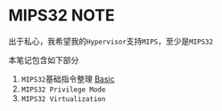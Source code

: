 # MIPS32 NOTE

出于私心，我希望我的`Hypervisor`支持`MIPS`，至少是`MIPS32`

本笔记包含如下部分

1. `MIPS32`基础指令整理 [Basic](./Basic.md)
2. `MIPS32 Privilege Mode`
3. `MIPS32 Virtualization`